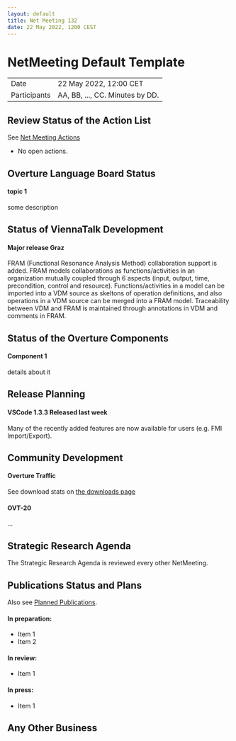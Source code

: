 ```yaml
---
layout: default
title: Net Meeting 132
date: 22 May 2022, 1200 CEST
---
```


<script src="https://code.jquery.com/jquery-1.11.1.min.js">
</script>
<script src="/javascripts/edit.js"></script>
<script>setEditButonNm();</script>

# NetMeeting Default Template

|||
|---|---|
| Date | 22 May 2022, 12:00 CET |
| Participants | AA, BB, ..., CC.  Minutes by DD. |


## Review Status of the Action List

See [Net Meeting Actions](https://github.com/overturetool/overturetool.github.io/issues?q=is%3Aopen+is%3Aissue+label%3A%22action+net-meeting%22)

* No open actions.


## Overture Language Board Status

#### topic 1

some description


## Status of ViennaTalk Development

#### Major release **Graz**

FRAM (Functional Resonance Analysis Method) collaboration support is added. 
FRAM models collaborations as functions/activities in an organization mutually coupled through 6 aspects (input, output, time, precondition, control and resource). Functions/activities in a model can be imported into a VDM source as skeltons of operation definitions, and also operations in a VDM source can be merged into a FRAM model. Traceability between VDM and FRAM is maintained through annotations in VDM and comments in FRAM.

##  Status of the Overture Components

#### Component 1

details about it


##  Release Planning

#### VSCode 1.3.3 Released last week

Many of the recently added features are now available for users (e.g. FMI Import/Export).

#### 

##  Community Development

#### Overture Traffic

See download stats on [the downloads page](https://www.overturetool.org/download/)

#### OVT-20
...


##  Strategic Research Agenda

The Strategic Research Agenda is reviewed every other NetMeeting.


##  Publications Status and Plans

Also see [Planned Publications](https://www.overturetool.org/publications/PlannedPublications.html).

#### In preparation:

* Item 1
* Item 2

#### In review:

* Item 1

#### In press:

* Item 1


##  Any Other Business

<div id="edit_page_div"></div>

